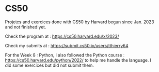 # CS50
Projetcs and exercices done with CS50 by Harvard begun since Jan. 2023 and not finished yet.

Check the program at : https://cs50.harvard.edu/x/2023/

Check my submits at : https://submit.cs50.io/users/tthierry64

For the Week 6 : Python, I also followed the Python course : https://cs50.harvard.edu/python/2022/ to help me handle the language.
I did some exercices but did not submit them.

